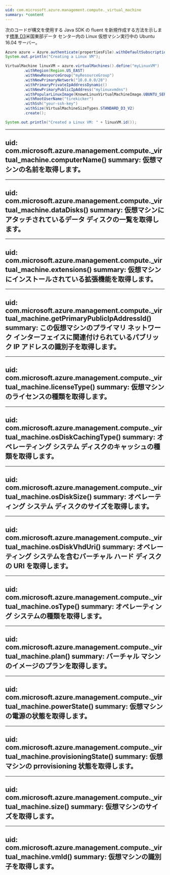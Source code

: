 ```yaml
---
uid: com.microsoft.azure.management.compute._virtual_machine
summary: *content
---
```


次のコードが構文を使用する Java SDK の fluent を新規作成する方法を示します[標準 D3](https://azure.microsoft.com/en-us/documentation/articles/virtual-machines-windows-sizes/#d-series)米国東部データ センター内の Linux 仮想マシン実行中の Ubuntu 16.04 サーバー。

```java
Azure azure = Azure.authenticate(propertiesFile).withDefaultSubscription();
System.out.println("Creating a Linux VM");

VirtualMachine linuxVM = azure.virtualMachines().define("myLinuxVM")
        .withRegion(Region.US_EAST)
        .withNewResourceGroup("myResourceGroup")
        .withNewPrimaryNetwork("10.0.0.0/28")
        .withPrimaryPrivateIpAddressDynamic()
        .withNewPrimaryPublicIpAddress("mylinuxvmdns")
        .withPopularLinuxImage(KnownLinuxVirtualMachineImage.UBUNTU_SERVER_16_04_LTS)
        .withRootUserName("tirekicker")
        .withSsh("your-ssh-key")
        .withSize(VirtualMachineSizeTypes.STANDARD_D3_V2)
        .create();

System.out.println("Created a Linux VM: " + linuxVM.id());
```

---
uid: com.microsoft.azure.management.compute._virtual_machine.computerName()
summary: 仮想マシンの名前を取得します。
---

---
uid: com.microsoft.azure.management.compute._virtual_machine.dataDisks()
summary: 仮想マシンにアタッチされているデータ ディスクの一覧を取得します。
---

---
uid: com.microsoft.azure.management.compute._virtual_machine.extensions()
summary: 仮想マシンにインストールされている拡張機能を取得します。
---

---
uid: com.microsoft.azure.management.compute._virtual_machine.getPrimaryPublicIpAddressId()
summary: この仮想マシンのプライマリ ネットワーク インターフェイスに関連付けられているパブリック IP アドレスの識別子を取得します。
---

---
uid: com.microsoft.azure.management.compute._virtual_machine.licenseType()
summary: 仮想マシンのライセンスの種類を取得します。
---

---
uid: com.microsoft.azure.management.compute._virtual_machine.osDiskCachingType()
summary: オペレーティング システム ディスクのキャッシュの種類を取得します。
---

---
uid: com.microsoft.azure.management.compute._virtual_machine.osDiskSize()
summary: オペレーティング システム ディスクのサイズを取得します。
---

---
uid: com.microsoft.azure.management.compute._virtual_machine.osDiskVhdUri()
summary: オペレーティング システムを含むバーチャル ハード ディスクの URI を取得します。
---

---
uid: com.microsoft.azure.management.compute._virtual_machine.osType()
summary: オペレーティング システムの種類を取得します。
---

---
uid: com.microsoft.azure.management.compute._virtual_machine.plan()
summary: バーチャル マシンのイメージのプランを取得します。
---

---
uid: com.microsoft.azure.management.compute._virtual_machine.powerState()
summary: 仮想マシンの電源の状態を取得します。
---

---
uid: com.microsoft.azure.management.compute._virtual_machine.provisioningState()
summary: 仮想マシンの prrovisioning 状態を取得します。
---

---
uid: com.microsoft.azure.management.compute._virtual_machine.size()
summary: 仮想マシンのサイズを取得します。
---

---
uid: com.microsoft.azure.management.compute._virtual_machine.vmId()
summary: 仮想マシンの識別子を取得します。
---